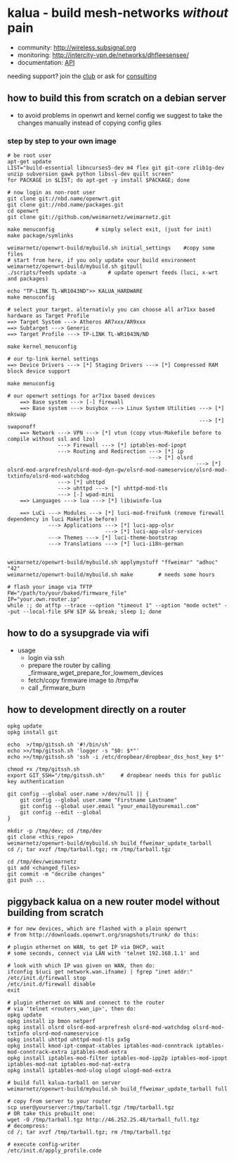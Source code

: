 kalua - build mesh-networks _without_ pain
==========================================

* community: http://wireless.subsignal.org
* monitoring: http://intercity-vpn.de/networks/dhfleesensee/
* documentation: [API](http://wireless.subsignal.org/index.php?title=Firmware-Dokumentation_API)


needing support?
join the [club](http://blog.maschinenraum.tk) or ask for [consulting](http://bittorf-wireless.de)


how to build this from scratch on a debian server
-------------------------------------------------
* to avoid problems in openwrt and kernel config we suggest to take the changes manually instead of copying config giles

### step by step to your own image

	# be root user
	apt-get update
	LIST="build-essential libncurses5-dev m4 flex git git-core zlib1g-dev unzip subversion gawk python libssl-dev quilt screen"
	for PACKAGE in $LIST; do apt-get -y install $PACKAGE; done

	# now login as non-root user
	git clone git://nbd.name/openwrt.git
	git clone git://nbd.name/packages.git
	cd openwrt
	git clone git://github.com/weimarnetz/weimarnetz.git
	
	make menuconfig				# simply select exit, (just for init)
	make package/symlinks
	
	weimarnetz/openwrt-build/mybuild.sh initial_settings	#copy some files
	# start from here, if you only update vour build environment
	weimarnetz/openwrt-build/mybuild.sh gitpull
	./scripts/feeds update -a		# update openwrt feeds (luci, x-wrt and packages) 
	
	echo "TP-LINK TL-WR1043ND">> KALUA_HARDWARE
	make menuconfig
	
	# select your target. alternativly you can choose all ar71xx based hardware as Target Profile
	==> Target System ---> Atheros AR7xxx/AR9xxx
	==> Subtarget ---> Generic
	==> Target Profile ---> TP-LINK TL-WR1043N/ND

	make kernel_menuconfig

	# our tp-link kernel settings
	==> Device Drivers ---> [*] Staging Drivers ---> [*] Compressed RAM block device support

	make menuconfig

	# our openwrt settings for ar71xx based devices
        ==> Base system ---> [-] firewall
        ==> Base system ---> busybox ---> Linux System Utilities ---> [*] mkswap
                                                                 ---> [*] swaponoff
        ==> Network ---> VPN ---> [*] vtun (copy vtun-Makefile before to compile without ssl and lzo)
                    ---> Firewall ---> [*] iptables-mod-ipopt
                    ---> Routing and Redirection ---> [*] ip
                                                 ---> [*] olsrd
                                                                ---> [*] olsrd-mod-arprefresh/olsrd-mod-dyn-gw/olsrd-mod-nameservice/olsrd-mod-txtinfo/olsrd-mod-watchdog
                    ---> [*] uhttpd
                    ---> uhttpd ---> [*] uhttpd-mod-tls
                    ---> [-] wpad-mini
        ==> Languages ---> lua ---> [*] libiwinfo-lua

        ==> LuCi ---> Modules ---> [*] luci-mod-freifunk (remove firewall dependency in luci Makefile before)
                 ---> Applications ---> [*] luci-app-olsr
                                   ---> [*] luci-app-olsr-services
                 ---> Themes ---> [*] luci-theme-bootstrap
                 ---> Translations ---> [*] luci-i18n-german


	weimarnetz/openwrt-build/mybuild.sh applymystuff "ffweimar" "adhoc" "42"
	weimarnetz/openwrt-build/mybuild.sh make 		# needs some hours
	
	# flash your image via TFTP
	FW="/path/to/your/baked/firmware_file"
	IP="your.own.router.ip"
	while :; do atftp --trace --option "timeout 1" --option "mode octet" --put --local-file $FW $IP && break; sleep 1; done

how to do a sysupgrade via wifi
---------------------------------

* usage
    * login via ssh
    * prepare the router by calling _firmware_wget_prepare_for_lowmem_devices
    * fetch/copy firmware image to /tmp/fw
    * call _firmware_burn 

how to development directly on a router
------------------------------------------

	opkg update
	opkg install git

	echo  >/tmp/gitssh.sh '#!/bin/sh'
	echo >>/tmp/gitssh.sh 'logger -s "$0: $*"'
	echo >>/tmp/gitssh.sh 'ssh -i /etc/dropbear/dropbear_dss_host_key $*'

	chmod +x /tmp/gitssh.sh
	export GIT_SSH="/tmp/gitssh.sh"		# dropbear needs this for public key authentication

	git config --global user.name >/dev/null || {
		git config --global user.name "Firstname Lastname"
		git config --global user.email "your_email@youremail.com"
		git config --edit --global
	}

	mkdir -p /tmp/dev; cd /tmp/dev
	git clone <this_repo>
	weimarnetz/openwrt-build/mybuild.sh build_ffweimar_update_tarball
	cd /; tar xvzf /tmp/tarball.tgz; rm /tmp/tarball.tgz

	cd /tmp/dev/weimarnetz
	git add <changed_files>
	git commit -m "decribe changes"
	git push ...

piggyback kalua on a new router model without building from scratch
-------------------------------------------------------------------

	# for new devices, which are flashed with a plain openwrt
	# from http://downloads.openwrt.org/snapshots/trunk/ do this:

	# plugin ethernet on WAN, to get IP via DHCP, wait
	# some seconds, connect via LAN with 'telnet 192.168.1.1' and

	# look with which IP was given on WAN, then do:
	ifconfig $(uci get network.wan.ifname) | fgrep "inet addr:"
	/etc/init.d/firewall stop
	/etc/init.d/firewall disable
	exit

	# plugin ethernet on WAN and connect to the router
	# via 'telnet <routers_wan_ip>', then do:
	opkg update
	opkg install ip bmon netperf
	opkg install olsrd olsrd-mod-arprefresh olsrd-mod-watchdog olsrd-mod-txtinfo olsrd-mod-nameservice
	opkg install uhttpd uhttpd-mod-tls px5g
	opkg install kmod-ipt-compat-xtables iptables-mod-conntrack iptables-mod-conntrack-extra iptables-mod-extra
	opkg install iptables-mod-filter iptables-mod-ipp2p iptables-mod-ipopt iptables-mod-nat iptables-mod-nat-extra
	opkg install iptables-mod-ulog ulogd ulogd-mod-extra

	# build full kalua-tarball on server
	weimarnetz/openwrt-build/mybuild.sh build_ffweimar_update_tarball full

	# copy from server to your router
	scp user@yourserver:/tmp/tarball.tgz /tmp/tarball.tgz
	# OR take this prebuilt one:
	wget -O /tmp/tarball.tgz http://46.252.25.48/tarball_full.tgz
	# decompress:
	cd /; tar xvzf /tmp/tarball.tgz; rm /tmp/tarball.tgz

	# execute config-writer
	/etc/init.d/apply_profile.code
